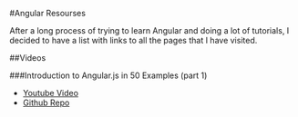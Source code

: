 #Angular Resourses

After a long process of trying to learn Angular and doing a lot of tutorials, I decided to have a list with links to all the pages that I have visited.  

##Videos

###Introduction to Angular.js in 50 Examples (part 1)

* [Youtube Video](https://www.youtube.com/watch?v=TRrL5j3MIvo "Youtube")
* [Github Repo](https://github.com/curran/screencasts/tree/gh-pages/introToAngular "Github")

